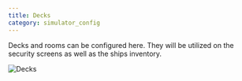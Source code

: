 ```yaml
---
title: Decks
category: simulator_config
---
```

Decks and rooms can be configured here. They will be utilized on the security screens as well as the ships inventory.

![Decks](/img/simulator_config_decks.jpg)
